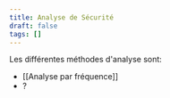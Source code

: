 ```yaml
---
title: Analyse de Sécurité
draft: false
tags: []
---
```

Les différentes méthodes d'analyse sont:
- [[Analyse par fréquence]]
- ?

